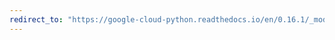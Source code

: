 ```yaml
---
redirect_to: "https://google-cloud-python.readthedocs.io/en/0.16.1/_modules/gcloud/bigquery/job.html"
---
```

